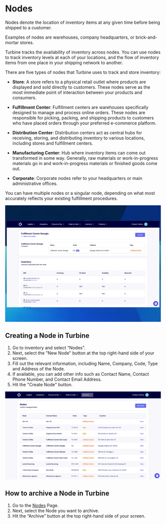 # Nodes

Nodes denote the location of inventory items at any given time before being shipped to a customer. 

Examples of nodes are warehouses, company headquarters, or brick-and-mortar stores.

Turbine tracks the availability of inventory across nodes. You can use nodes to track inventory levels at each of your locations, and the flow of inventory items from one place in your shipping network to another.

There are five types of nodes that Turbine uses to track and store inventory: 

- **Store**: A store refers to a physical retail outlet where products are displayed and sold directly to customers. These nodes serve as the most immediate point of interaction between your products and consumers.

- **Fulfillment Center**: Fulfillment centers are warehouses specifically designed to manage and process online orders. These nodes are responsible for picking, packing, and shipping products to customers who have placed orders through your preferred e-commerce platform.

- **Distribution Center**: Distribution centers act as central hubs for receiving, storing, and distributing inventory to various locations, including stores and fulfillment centers.
  
- **Manufacturing Center**: Hub where inventory items can come out transformed in some way. Generally, raw materials or work-in-progress materials go in and work-in-progress materials or finished goods come out.

- **Corporate**: Corporate nodes refer to your headquarters or main administrative offices.

You can have multiple nodes or a singular node, depending on what most accurately reflects your existing fulfillment procedures.

![Node Index Page](../../static/img/node_details.png)

## Creating a Node in Turbine

1. Go to inventory and select “Nodes”.
2. Next, select the "New Node" button at the top right-hand side of your screen.
3. Fill out the relevant information, including Name, Company, Code, Type and Address of the Node.
4. If available, you can add other info such as Contact Name, Contact Phone Number, and Contact Email Address.
5. Hit the "Create Node" button.

![Node Index Page](../../static/img/new_nodes_page.png)

## How to archive a Node in Turbine

1. Go to the [Nodes](https://app.helloturbine.com/app/nodes) Page.
2. Next, select the Node you want to archive.
3. Hit the “Archive” button at the top right-hand side of your screen.
